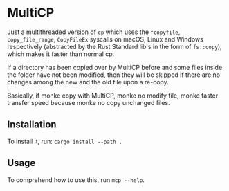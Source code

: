 # MultiCP
Just a multithreaded version of `cp` which uses the `fcopyfile`, `copy_file_range`, `CopyFileEx` syscalls on macOS, Linux and Windows respectively (abstracted by the Rust Standard lib's in the form of `fs::copy`), which makes it faster than normal cp.

If a directory has been copied over by MultiCP before and some files inside the folder have not been modified, then they will be skipped if there are no changes among the new and the old file upon a re-copy. 

Basically, if monke copy with MultiCP, monke no modify file, monke faster transfer speed because monke no copy unchanged files.

## Installation
To install it, run:
`cargo install --path .`

## Usage
To comprehend how to use this, run `mcp --help`.